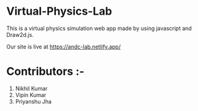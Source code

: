 # Virtual-Physics-Lab
This is a virtual physics simulation web app made by using javascript and Draw2d.js.

Our site is live at https://andc-lab.netlify.app/

<h1>Contributors :-</h1>
<ol>
<li>Nikhil Kumar</li>
<li>Vipin Kumar</li>
<li>Priyanshu Jha</li>
</ol>
